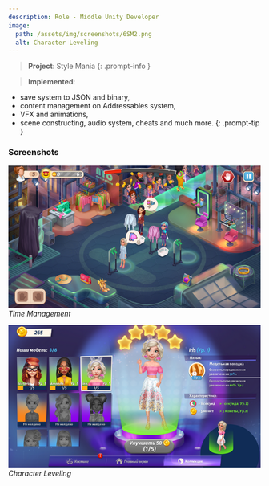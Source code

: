 ```yaml
---
description: Role - Middle Unity Developer
image:
  path: /assets/img/screenshots/6SM2.png
  alt: Character Leveling
---
```


> **Project**: Style Mania
{: .prompt-info } 

> **Implemented**:
- save system to JSON and binary,
- content management on Addressables system,
- VFX and animations,
- scene constructing, audio system, cheats and much more.
{: .prompt-tip } 

### Screenshots

![](/assets/img/screenshots/5SM1.png)
_Time Management_

![](/assets/img/screenshots/6SM2.png)
_Character Leveling_